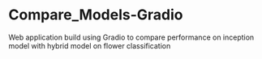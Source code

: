 # Compare_Models-Gradio
Web application build using Gradio to compare performance on inception model with hybrid model on flower classification
